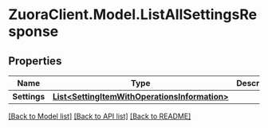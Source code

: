 # ZuoraClient.Model.ListAllSettingsResponse

## Properties

Name | Type | Description | Notes
------------ | ------------- | ------------- | -------------
**Settings** | [**List&lt;SettingItemWithOperationsInformation&gt;**](SettingItemWithOperationsInformation.md) |  | [optional] 

[[Back to Model list]](../README.md#documentation-for-models) [[Back to API list]](../README.md#documentation-for-api-endpoints) [[Back to README]](../README.md)

